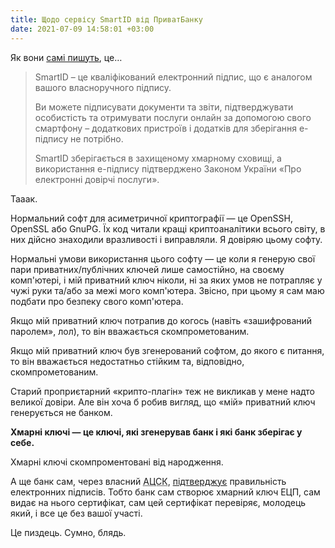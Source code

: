 ```yaml
---
title: Щодо сервісу SmartID від ПриватБанку
date: 2021-07-09 14:58:01 +03:00
---
```


Як вони [самі пишуть][1], це…

> SmartID – це кваліфікований електронний підпис, що є аналогом вашого власноручного підпису.
>
> Ви можете підписувати документи та звіти, підтверджувати особистість та отримувати послуги онлайн за допомогою свого смартфону – додаткових пристроїв і додатків для зберігання е-підпису не потрібно.
>
> SmartID зберігається в захищеному хмарному сховищі, а використання е-підпису підтверджено Законом України «Про електронні довірчі послуги».

Тааак.

Нормальний софт для асиметричної криптографії — це OpenSSH, OpenSSL або GnuPG. Їх код читали кращі криптоаналітики всього світу, в них дійсно знаходили вразливості і виправляли. Я довіряю цьому софту.

Нормальні умови використання цього софту — це коли я генерую свої пари приватних/публічних ключей лише самостійно, на своєму комп'ютері, і мій приватний ключ ніколи, ні за яких умов не потрапляє у чужі руки та/або за межі мого комп'ютера. Звісно, при цьому я сам маю подбати про безпеку свого комп'ютера.

Якщо мій приватний ключ потрапив до когось (навіть «зашифрований паролем», лол), то він вважається скомпрометованим.

Якщо мій приватний ключ був згенерований софтом, до якого є питання, то він вважається недостатньо стійким та, відповідно, скомпрометованим.

Старий проприєтарний «крипто-плагін» теж не викликав у мене надто великої довіри. Але він хоча б робив вигляд, що «мій» приватний ключ генерується не банком.

**Хмарні ключі — це ключі, які згенерував банк і які банк зберігає у себе.**

Хмарні ключі скомпроментовані від народження.

А ще банк сам, через власний <abbr title="Акредитований центр сертифікації ключів">АЦСК</abbr>, [підтверджує][2] правильність електронних підписів. Тобто банк сам створює хмарний ключ ЕЦП, сам видає на нього сертифікат, сам цей сертифікат перевіряє, молодець який, і все це без вашої участі.

Це пиздець. Сумно, блядь.

[1]: https://privatbank.ua/smart-id
[2]: https://cip.gov.ua/ua/news/situaciya-navkolo-saitu-elektronnikh-peticii-ye-splanovanoyu-khakerskoyu-atakoyu-derzhspeczv-yazku
